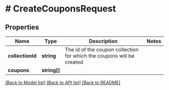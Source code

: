 # # CreateCouponsRequest

## Properties

Name | Type | Description | Notes
------------ | ------------- | ------------- | -------------
**collectionId** | **string** | The id of the coupon collection for which the coupons will be created |
**coupons** | **string[]** |  |

[[Back to Model list]](../../README.md#models) [[Back to API list]](../../README.md#endpoints) [[Back to README]](../../README.md)
